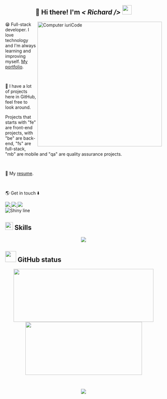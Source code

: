 <h2 align="center">
  💜 Hi there! I'm <em>< Richard /></em> <img src="https://media.giphy.com/media/hvRJCLFzcasrR4ia7z/giphy.gif" width="30">
</h2>

<img src="https://raw.githubusercontent.com/MicaelliMedeiros/micaellimedeiros/master/image/computer-illustration.png" min-width="400px" max-width="400px" width="400px" align="right" alt="Computer iuriCode">

<p>😁 Full-stack developer. I love technology and I'm always learning and  improving myself. <a href="https://richardp.vercel.app" target="_blank">My portfolio</a>.</p>

<br>

<p>
  🔭 I have a lot of projects here in GitHub, feel free to look around. 
  
  Projects that starts with "fe" are front-end projects, with "be" are back-end, "fs" are full-stack, "mb" are mobile and "qa" are quality assurance projects.
</p>

<br>

<span>📄 My [resume](https://github.com/Richard-Passos/richard-passos/files/14969114/richard-passos-cv.pdf).</span>

<br>

<p>🌎 Get in touch ⬇️ </p> 
<div align="left">
  <a href="mailto:richard.ac.passos12@gmail.com" alt="Gmail" target="_blank">
    <img src="https://img.shields.io/badge/-Gmail-FF0000?style=flat-square&labelColor=FF0000&logo=gmail&logoColor=white" />
  </a>

  <a href="https://www.linkedin.com/in/richardp-dev/" alt="Linkedin" target="_blank">
    <img src="https://img.shields.io/badge/-Linkedin-0e76a8?style=flat-square&logo=Linkedin&logoColor=white&link=LINK-DO-SEU-LINKEDIN" />
  </a>

  <a href="https://wa.me/555198505735" alt="WhatsApp" target="_blank">
    <img src="https://img.shields.io/badge/-WhatsApp-25d366?style=flat-square&labelColor=25d366&logo=whatsapp&logoColor=white"/>
  </a>
</div>     

<img src="https://user-images.githubusercontent.com/73097560/115834477-dbab4500-a447-11eb-908a-139a6edaec5c.gif" alt='Shiny line'>

<h2>
  <img src="https://media2.giphy.com/media/QssGEmpkyEOhBCb7e1/giphy.gif?cid=ecf05e47a0n3gi1bfqntqmob8g9aid1oyj2wr3ds3mg700bl&rid=giphy.gif" width ="25">
  Skills
</h2>
<p align="center">
  <a href="https://skillicons.dev">
    <img src="https://skillicons.dev/icons?i=react,nodejs,nextjs,ts,jest,mongodb,git,tailwind,styledcomponents,html,css" />
  </a>
</p>

<h2>
  <img src="https://media.giphy.com/media/iY8CRBdQXODJSCERIr/giphy.gif" width="35">
  GitHub status
</h2>
<p align="center">
    <img height="170em" src="https://github-readme-stats-eight-theta.vercel.app/api?username=Richard-Passos&include_all_commits=true&count_private=true&show_icons=true&line_height=20&title_color=7A7ADB&icon_color=2234AE&text_color=D3D3D3&bg_color=0,000000,130F40" width="450"/>
    <img height="170em" src="https://github-readme-stats-eight-theta.vercel.app/api/top-langs/?username=Richard-Passos&show_icons=true&locale=en&layout=compact&line_height=20&title_color=7A7ADB&icon_color=2234AE&text_color=D3D3D3&bg_color=0,000000,130F40" width="375""/>
</p>

<br>

<p align="center"><img src="https://raw.githubusercontent.com/catppuccin/catppuccin/main/assets/footers/gray0_ctp_on_line.svg?sanitize=true" /></p>
